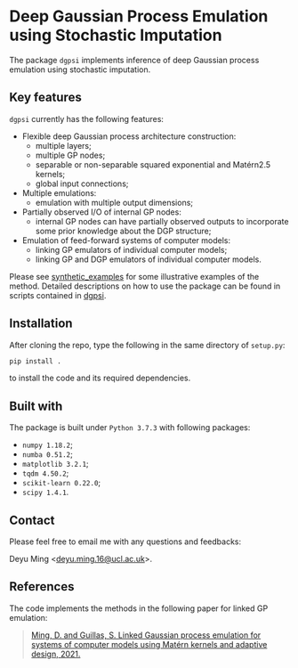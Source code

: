 # Deep Gaussian Process Emulation using Stochastic Imputation
The package `dgpsi` implements inference of deep Gaussian process emulation using stochastic imputation. 

## Key features
`dgpsi` currently has the following features:

* Flexible deep Gaussian process architecture construction: 
    - multiple layers;
    - multiple GP nodes;
    - separable or non-separable squared exponential and Mat&eacute;rn2.5 kernels;
    - global input connections;
* Multiple emulations:
    - emulation with multiple output dimensions;
* Partially observed I/O of internal GP nodes:
    - internal GP nodes can have partially observed outputs to incorporate some prior knowledge about the DGP structure;
* Emulation of feed-forward systems of computer models:
    - linking GP emulators of individual computer models;
    - linking GP and DGP emulators of individual computer models.

Please see [synthetic_examples](synthetic_examples/) for some illustrative examples of the method. Detailed descriptions on how to use the package can be found in scripts contained in [dgpsi](dgpsi/).

## Installation
After cloning the repo, type the following in the same directory of `setup.py`:

```bash
pip install .
```

to install the code and its required dependencies.

## Built with
The package is built under `Python 3.7.3` with following packages:
* `numpy 1.18.2`;
* `numba 0.51.2`;
* `matplotlib 3.2.1`;
* `tqdm 4.50.2`;
* `scikit-learn 0.22.0`;
* `scipy 1.4.1`.

## Contact
Please feel free to email me with any questions and feedbacks: 

Deyu Ming <[deyu.ming.16@ucl.ac.uk](mailto:deyu.ming.16@ucl.ac.uk)>.

## References
The code implements the methods in the following paper for linked GP emulation:

> [Ming, D. and Guillas, S. Linked Gaussian process emulation for systems of computer models using Mat&eacute;rn kernels and adaptive design, 2021.](https://arxiv.org/abs/1912.09468)
